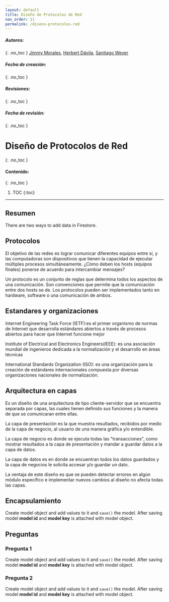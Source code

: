 ```yaml
---
layout: default
title: Diseño de Protocolos de Red
nav_order: 11
permalink: /diseno-protocolos-red
---
```

##### **Autores:** 
{: .no_toc }
[Jimmy Morales](https://github.com/jimmymorales), [Herbert Dávila](https://github.com/hjdgua), [Santiago Wever](https://github.com/sweverG)

##### **Fecha de creación:** 
{: .no_toc }

##### **Revisiones:**  
{: .no_toc }

##### **Fecha de revisión:** 
{: .no_toc }

# Diseño de Protocolos de Red
{: .no_toc }

#### Contenido:
{: .no_toc }

1. TOC
{:toc}

---


## Resumen
There are two ways to add data in Firestore.

## Protocolos
El objetivo de las redes es lograr comunicar diferentes equipos entre sí, y las computadoras son dispositivos que tienen la capacidad de ejecutar múltiples procesos simultáneamente. ¿Cómo deben los hosts (equipos finales) ponerse de acuerdo para intercambiar mensajes?

Un protocolo es un conjunto de reglas que determina todos los aspectos de una comunicación. Son convenciones que permite que la comunicación entre dos hosts se de. Los protocolos pueden ser implementados tanto en hardware, software o una comunicación de ambos.

## Estandares y organizaciones
Internet Engineering Task Force (IETF):es el primer organismo de normas de Internet que desarrolla estándares  abiertos a través de procesos abiertos para hacer que Internet funcione  mejor

Institute of Electrical and Electronics Engineers(IEEE): es una asociación mundial de ingenieros dedicada a la normalización y el desarrollo en áreas técnicas

International Standards Organization (ISO): es una organización para la creación de estándares internacionales compuesta por diversas organizaciones nacionales de normalización.



## Arquitectura en capas
Es un diseño de una arquitectura de tipo cliente-servidor que se encuentra separada por capas, las cuales tienen definido sus funciones y la manera de que se comunicaran entre ellas.

La capa de presentación es la que muestra resultados, recibidos por medio de la capa de negocio, al usuario de una manera gráfica y/o entendible.

La capa de negocio es donde se ejecuta todas las "transacciones", como mostrar resultados a la capa de presentación y mandar a guardar datos a la capa de datos.

La capa de datos es en donde se encuentran todos los datos guardados y la capa de negocios le solicita accesar y/o guardar un dato.

La ventaja de este diseño es que se pueden detectar errores en algún módulo específico e implementar nuevos cambios al diseño no afecta todas las capas.

## Encapsulamiento
Create model object and add values to it and `save()` the model. After saving model **model id** and 
**model key** is attached with model object.


## Preguntas

### Pregunta 1
Create model object and add values to it and `save()` the model. After saving model **model id** and 
**model key** is attached with model object.

### Pregunta 2
Create model object and add values to it and `save()` the model. After saving model **model id** and 
**model key** is attached with model object.

